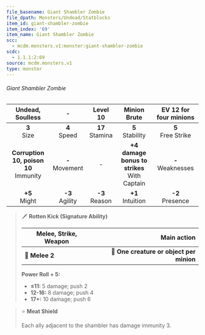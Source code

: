 ```yaml
---
file_basename: Giant Shambler Zombie
file_dpath: Monsters/Undead/Statblocks
item_id: giant-shambler-zombie
item_index: '69'
item_name: Giant Shambler Zombie
scc:
  - mcdm.monsters.v1:monster:giant-shambler-zombie
scdc:
  - 1.1.1:2:69
source: mcdm.monsters.v1
type: monster
---
```


###### Giant Shambler Zombie

|              Undead, Soulless              |          -          |      Level 10       |                   Minion Brute                   | EV 12 for four minions |
| :----------------------------------------: | :-----------------: | :-----------------: | :----------------------------------------------: | :--------------------: |
|              **3**<br/> Size               |  **4**<br/> Speed   | **17**<br/> Stamina |               **5**<br/> Stability               | **5**<br/> Free Strike |
| **Corruption 10, poison 10**<br/> Immunity | **-**<br/> Movement |          -          | **+4 damage bonus to strikes**<br/> With Captain | **-**<br/> Weaknesses  |
|             **+5**<br/> Might              | **-3**<br/> Agility | **-3**<br/> Reason  |              **+1**<br/> Intuition               |  **-2**<br/> Presence  |

<!-- -->
> 🗡 **Rotten Kick (Signature Ability)**
>
> | **Melee, Strike, Weapon** |                          **Main action** |
> | ------------------------- | ---------------------------------------: |
> | **📏 Melee 2**            | **🎯 One creature or object per minion** |
>
> **Power Roll + 5:**
>
> - **≤11:** 5 damage; push 2
> - **12-16:** 8 damage; push 4
> - **17+:** 10 damage; push 6

<!-- -->
> ⭐️ **Meat Shield**
>
> Each ally adjacent to the shambler has damage immunity 3.

